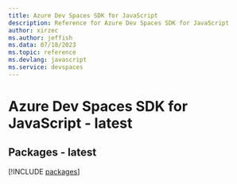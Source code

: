```yaml
---
title: Azure Dev Spaces SDK for JavaScript
description: Reference for Azure Dev Spaces SDK for JavaScript
author: xirzec
ms.author: jeffish
ms.data: 07/18/2023
ms.topic: reference
ms.devlang: javascript
ms.service: devspaces
---
```

# Azure Dev Spaces SDK for JavaScript - latest
## Packages - latest
[!INCLUDE [packages](dev-spaces-index.md)]